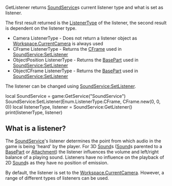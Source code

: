 GetListener returns [SoundService](https://developer.roblox.com/en-us/api-reference/class/SoundService)s current listener type and what is set as listener.

The first result returned is the [ListenerType](https://developer.roblox.com/en-us/api-reference/enum/ListenerType) of the listener, the second result is dependent on the listener type.

*   Camera ListenerType - Does not return a listener object as [Workspace.CurrentCamera](https://developer.roblox.com/en-us/api-reference/property/Workspace/CurrentCamera) is always used
*   CFrame ListenerType - Returns the [CFrame](https://developer.roblox.com/en-us/api-reference/datatype/CFrame) used in [SoundService:SetListener](https://developer.roblox.com/en-us/api-reference/function/SoundService/SetListener)
*   ObjectPosition ListenerType - Returns the [BasePart](https://developer.roblox.com/en-us/api-reference/class/BasePart) used in [SoundService:SetListener](https://developer.roblox.com/en-us/api-reference/function/SoundService/SetListener)
*   ObjectCFrame ListenerType - Returns the [BasePart](https://developer.roblox.com/en-us/api-reference/class/BasePart) used in [SoundService:SetListener](https://developer.roblox.com/en-us/api-reference/function/SoundService/SetListener)

The listener can be changed using [SoundService:SetListener](https://developer.roblox.com/en-us/api-reference/function/SoundService/SetListener).

local SoundService = game:GetService("SoundService")
SoundService:SetListener(Enum.ListenerType.CFrame, CFrame.new(0, 0, 0))
local listenerType, listener = SoundService:GetListener()
print(listenerType, listener)

What is a listener?
-------------------

The [SoundService](https://developer.roblox.com/en-us/api-reference/class/SoundService)'s listener determines the point from which audio in the game is being 'heard' by the player. For 3D [Sound](https://developer.roblox.com/en-us/api-reference/class/Sound)s ([Sound](https://developer.roblox.com/en-us/api-reference/class/Sound)s parented to a [BasePart](https://developer.roblox.com/en-us/api-reference/class/BasePart) or [Attachment](https://developer.roblox.com/en-us/api-reference/class/Attachment)) the listener influences the volume and left/right balance of a playing sound. Listeners have no influence on the playback of 2D [Sound](https://developer.roblox.com/en-us/api-reference/class/Sound)s as they have no position of emission.

By default, the listener is set to the [Workspace.CurrentCamera](https://developer.roblox.com/en-us/api-reference/property/Workspace/CurrentCamera). However, a range of different types of listeners can be used.
